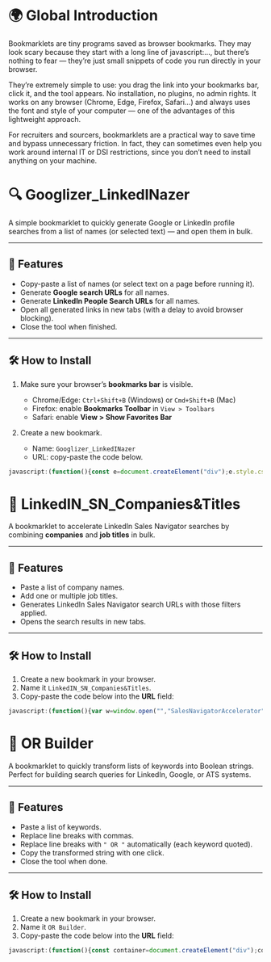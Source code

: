 # 🌍 Global Introduction

Bookmarklets are tiny programs saved as browser bookmarks. They may look scary because they start with a long line of javascript:..., but there’s nothing to fear — they’re just small snippets of code you run directly in your browser.

They’re extremely simple to use: you drag the link into your bookmarks bar, click it, and the tool appears. No installation, no plugins, no admin rights. It works on any browser (Chrome, Edge, Firefox, Safari…) and always uses the font and style of your computer — one of the advantages of this lightweight approach.

For recruiters and sourcers, bookmarklets are a practical way to save time and bypass unnecessary friction. In fact, they can sometimes even help you work around internal IT or DSI restrictions, since you don’t need to install anything on your machine.


# 🔍 Googlizer_LinkedINazer

A simple bookmarklet to quickly generate Google or LinkedIn profile searches from a list of names (or selected text) — and open them in bulk.

---

## 🚀 Features
- Copy-paste a list of names (or select text on a page before running it).
- Generate **Google search URLs** for all names.
- Generate **LinkedIn People Search URLs** for all names.
- Open all generated links in new tabs (with a delay to avoid browser blocking).
- Close the tool when finished.

---

## 🛠️ How to Install
1. Make sure your browser’s **bookmarks bar** is visible.  
   - Chrome/Edge: `Ctrl+Shift+B` (Windows) or `Cmd+Shift+B` (Mac)  
   - Firefox: enable **Bookmarks Toolbar** in `View > Toolbars`  
   - Safari: enable **View > Show Favorites Bar**  

2. Create a new bookmark.  
   - Name: `Googlizer_LinkedINazer`  
   - URL: copy-paste the code below.

```javascript
javascript:(function(){const e=document.createElement("div");e.style.cssText="position:fixed;top:50%;left:50%;transform:translate(-50%,-50%);background-color:#f4f4f4;border:1px solid #ccc;box-shadow:0 2px 8px rgba(0,0,0,.1);padding:20px;font-family:Arial;color:#333;z-index:9999;";const selectedText=window.getSelection().toString();const t=document.createElement("textarea");t.style.cssText="width:100%;height:120px;padding:8px;border:1px solid #ccc;resize:none;margin-bottom:10px;";t.placeholder="Paste data here...";if(selectedText){t.value=selectedText;}e.appendChild(t);const transformations=[{text:"Googlization",transform:"https://www.google.com/search?q="},{text:"LinkedInation",transform:"https://www.linkedin.com/search/results/people/?keywords="}];transformations.forEach(transformation=>{const button=document.createElement("button");button.style.cssText="background-color:#007bff;color:#fff;border-radius:5px;padding:8px 12px;cursor:pointer;margin-right:10px;margin-bottom:5px;";button.textContent=transformation.text;button.addEventListener("click",()=>{const transformedText=t.value.split("\n").map(line=>{return transformation.transform+encodeURIComponent(line.replace(/ /g," "));});t.value=transformedText.join("\n");});e.appendChild(button);});const bulkOpenButton=document.createElement("button");bulkOpenButton.style.cssText="background-color:#007bff;color:#fff;border-radius:5px;padding:8px 12px;cursor:pointer;margin-right:10px;margin-bottom:5px;";bulkOpenButton.textContent="Bulk Open Links in Tabs";bulkOpenButton.addEventListener("click",()=>{const urls=t.value.split("\n");urls.forEach((url,index)=>{setTimeout(()=>window.open(url),index*2500);});});e.appendChild(bulkOpenButton);const closeButton=document.createElement("button");closeButton.style.cssText="background-color:#007bff;color:#fff;border-radius:5px;padding:8px 12px;cursor:pointer;margin-right:10px;margin-bottom:5px;";closeButton.textContent="Close";closeButton.addEventListener("click",()=>{document.body.removeChild(e);});e.appendChild(closeButton);document.body.appendChild(e);})();
```

# 🏢 LinkedIN_SN_Companies&Titles

A bookmarklet to accelerate LinkedIn Sales Navigator searches by combining **companies** and **job titles** in bulk.

---

## 🚀 Features
- Paste a list of company names.  
- Add one or multiple job titles.  
- Generates LinkedIn Sales Navigator search URLs with those filters applied.  
- Opens the search results in new tabs.  

---

## 🛠️ How to Install
1. Create a new bookmark in your browser.  
2. Name it `LinkedIN_SN_Companies&Titles`.  
3. Copy-paste the code below into the **URL** field:

```javascript
javascript:(function(){var w=window.open("","SalesNavigatorAccelerator","width=500,height=370,scrollbars=1,resizable=1");w.document.title="Sales Navigator Accelerator by Anara";var styles=`body{font-family:Arial,sans-serif;background-color:#f4f4f4;padding:20px;color:#333;}textarea{width:100%;height:200px;padding:10px;font-size:14px;border-radius:4px;border:1px solid #ccc;}button{display:block;width:100%;padding:10px 15px;margin-top:20px;background-color:#1b3a51;color:#fff;border:none;border-radius:4px;cursor:pointer;}button:hover{background-color:#2980b9;}`;w.document.write(`<html><head><title>Sales Navigator Accelerator by Anara</title><style>${styles}</style></head><body><textarea id='inputArea' placeholder='Paste your companies list here...'></textarea><button id='submitButton'>Play</button></body></html>`);w.document.getElementById('submitButton').addEventListener('click',function(){var companies=w.document.getElementById('inputArea').value.split("\n");w.document.body.innerHTML=`<textarea id='inputArea' placeholder='Enter Position Title...'></textarea><button id='submitTitles'>Let the music play!</button>`;w.document.getElementById('submitTitles').addEventListener('click',function(){var titles=w.document.getElementById('inputArea').value.split("\n");var o_url="https://www.linkedin.com/sales/search/people?query=(recentSearchParam%3A(id%3A2590758754%2CdoLogHistory%3Atrue)%2Cfilters%3AList((type%3ACURRENT_COMPANY%2Cvalues%3AList((text%3AAAAAA%2CselectionType%3AINCLUDED)%2C(text%3ABBBBB%2520CCCCC%2CselectionType%3AINCLUDED)))%2C(type%3AREGION%2Cvalues%3AList((id%3A105015875%2Ctext%3AFrance%2CselectionType%3AINCLUDED)))%2C(type%3ACURRENT_TITLE%2Cvalues%3AList((text%3AFFFFF%2CselectionType%3AINCLUDED)%2C(text%3AGGGGG%2520HHHHH%2CselectionType%3AINCLUDED)))))&sessionId=Ny6jUkTdQ0qh2HciS%2Fq36A%3D%3D&viewAllFilters=true";for(var i=0;i<Math.ceil(companies.length/50);i++){var cC=companies.slice(i*50,(i+1)*50);var cUP=cC.map(function(c){return `(text%3A${encodeURIComponent(c.trim())}%2CselectionType%3AINCLUDED)`;}).join(",");var uWC=o_url.replace("(type%3ACURRENT_COMPANY%2Cvalues%3AList((text%3AAAAAA%2CselectionType%3AINCLUDED)%2C(text%3ABBBBB%2520CCCCC%2CselectionType%3AINCLUDED)))",`(type%3ACURRENT_COMPANY%2Cvalues%3AList(${cUP}))`);var tUP=titles.map(function(t){return `(text%3A${encodeURIComponent(t.trim())}%2CselectionType%3AINCLUDED)`;}).join(",");var fU=uWC.replace("(type%3ACURRENT_TITLE%2Cvalues%3AList((text%3AFFFFF%2CselectionType%3AINCLUDED)%2C(text%3AGGGGG%2520HHHHH%2CselectionType%3AINCLUDED)))",`(type%3ACURRENT_TITLE%2Cvalues%3AList(${tUP}))`);window.open(fU,'_blank');}w.close();});});})();
```

# 🧩 OR Builder

A bookmarklet to quickly transform lists of keywords into Boolean strings.  
Perfect for building search queries for LinkedIn, Google, or ATS systems.

---

## 🚀 Features
- Paste a list of keywords.  
- Replace line breaks with commas.  
- Replace line breaks with `" OR "` automatically (each keyword quoted).  
- Copy the transformed string with one click.  
- Close the tool when done.  

---

## 🛠️ How to Install
1. Create a new bookmark in your browser.  
2. Name it `OR Builder`.  
3. Copy-paste the code below into the **URL** field:

```javascript
javascript:(function(){const container=document.createElement("div");container.style.cssText="position:fixed;top:50%;left:50%;transform:translate(-50%,-50%);padding:20px;background-color:#f4f4f4;border:1px solid #ccc;box-shadow:0 2px 8px rgba(0,0,0,.1);z-index:9999;font-family:Arial,sans-serif;color:#333;";const textarea=document.createElement("textarea");textarea.style.cssText="width:100%;height:120px;padding:8px;border:1px solid #ccc;margin-bottom:10px;resize:none;";textarea.placeholder="Paste data here...";container.appendChild(textarea);const buttonStyles="padding:8px 16px;margin-right:10px;font-size:14px;background-color:#007bff;border:none;border-radius:4px;color:white;cursor:pointer;";const commaButton=document.createElement("button");commaButton.style.cssText=buttonStyles;commaButton.textContent="Replace with Comma";commaButton.addEventListener("click",()=>{textarea.value=textarea.value.replace(/\n/g,",");});container.appendChild(commaButton);const orButton=document.createElement("button");orButton.style.cssText=buttonStyles;orButton.textContent='Replace with \" OR \"';orButton.addEventListener("click",()=>{const lines=textarea.value.split("\n").map(line=>`\"${line}\"`);textarea.value=lines.join(" OR ");});container.appendChild(orButton);const copyCloseWrapper=document.createElement("div");copyCloseWrapper.style.cssText="display:flex;justify-content:space-between;align-items:center;margin-top:10px;";const copyButton=document.createElement("button");copyButton.style.cssText=buttonStyles;copyButton.textContent="Copy Transformation";copyButton.addEventListener("click",()=>{textarea.select();document.execCommand("copy");});copyCloseWrapper.appendChild(copyButton);const closeButton=document.createElement("button");closeButton.style.cssText=buttonStyles;closeButton.textContent="Close";closeButton.addEventListener("click",()=>{document.body.removeChild(container);});copyCloseWrapper.appendChild(closeButton);container.appendChild(copyCloseWrapper);document.body.appendChild(container);})();
```

